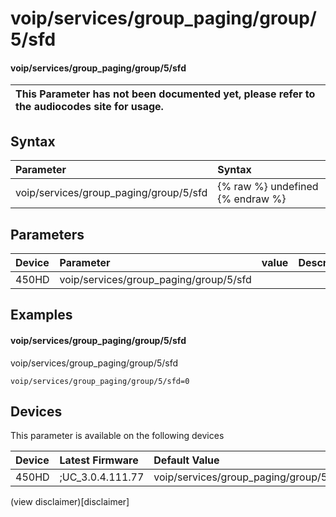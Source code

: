 ﻿---
description: voip/services/group_paging/group/5/sfd
search:
    keywords: ['voip','services','group_paging','group','5','sfd']
---

# voip/services/group_paging/group/5/sfd

#### voip/services/group_paging/group/5/sfd


| This Parameter has not been documented yet, please refer to the audiocodes site for usage.  |
| :--- |

## Syntax
| Parameter | Syntax |
| :--- | :--- |
|voip/services/group_paging/group/5/sfd | {% raw %} undefined {% endraw %} |

## Parameters
|Device|Parameter|value|Description|
|:---|:---|:---|:---|
| 450HD | voip/services/group_paging/group/5/sfd |  |  |

## Examples
#### voip/services/group_paging/group/5/sfd

voip/services/group_paging/group/5/sfd

```
voip/services/group_paging/group/5/sfd=0
```

## Devices
This parameter is available on the following devices

| Device | Latest Firmware | Default Value |
|:---|:---|:---|
| 450HD | ;UC_3.0.4.111.77 | voip/services/group_paging/group/5/sfd=0 

(view disclaimer)[disclaimer]
